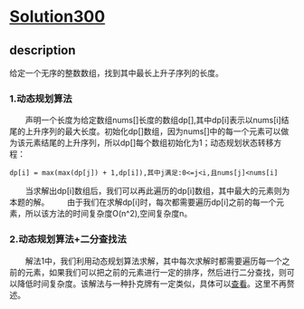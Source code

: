 # [Solution300](https://leetcode-cn.com/problems/longest-increasing-subsequence/)
## description
给定一个无序的整数数组，找到其中最长上升子序列的长度。

### 1.动态规划算法
&emsp;&emsp;声明一个长度为给定数组nums[]长度的数组dp[],其中dp[i]表示以nums[i]结尾的上升序列的最大长度。初始化dp[]数组，因为nums[]中的每一个元素可以做为该元素结尾的上升序列，所以dp[]每个数组初始化为1；动态规划状态转移方程：
```
dp[i] = max(max(dp[j]) + 1,dp[i]),其中j满足:0<=j<i,且nums[j]<nums[i]
```
&emsp;&emsp;当求解出dp[i]数组后，我们可以再此遍历的dp[i]数组，其中最大的元素则为本题的解。
&emsp;&emsp;由于我们在求解dp[i]时，每次都需要遍历dp[i]之前的每一个元素，所以该方法的时间复杂度O(n^2),空间复杂度n。

### 2.动态规划算法+二分查找法
&emsp;&emsp;解法1中，我们利用动态规划算法求解，其中每次求解时都需要遍历每一个之前的元素，如果我们可以把之前的元素进行一定的排序，然后进行二分查找，则可以降低时间复杂度。该解法与一种扑克牌有一定类似，具体可以[查看](https://leetcode-cn.com/problems/longest-increasing-subsequence/solution/dong-tai-gui-hua-she-ji-fang-fa-zhi-pai-you-xi-jia/)。这里不再赘述。